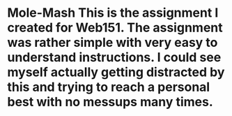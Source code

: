 # Mole-Mash This is the assignment I created for Web151. The assignment was rather simple with very easy to understand instructions. I could see myself actually getting distracted by this and trying to reach a personal best with no messups many times.
